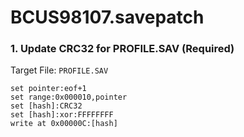 # BCUS98107.savepatch

### 1. Update CRC32 for PROFILE.SAV (Required)

Target File: `PROFILE.SAV`

```
set pointer:eof+1
set range:0x000010,pointer
set [hash]:CRC32
set [hash]:xor:FFFFFFFF
write at 0x00000C:[hash]
```

